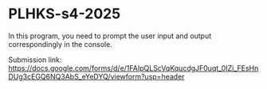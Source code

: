 # PLHKS-s4-2025

In this program, you need to prompt the user input and output correspondingly in the console.

Submission link: https://docs.google.com/forms/d/e/1FAIpQLScVqKqucdgJF0uqt_0IZi_FEsHnDUg3cEGQ6NQ3AbS_eYeDYQ/viewform?usp=header
